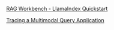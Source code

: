 [RAG Workbench - LlamaIndex Quickstart](https://github.com/lastmile-ai/eval-cookbook/blob/main/tutorials/llamaindex/llamaindex_quickstart.ipynb)

[Tracing a Multimodal Query Application](https://www.youtube.com/watch?v=0FjtD6AQNgM) 
